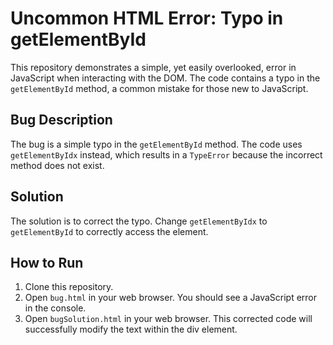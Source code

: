 # Uncommon HTML Error: Typo in getElementById

This repository demonstrates a simple, yet easily overlooked, error in JavaScript when interacting with the DOM.  The code contains a typo in the `getElementById` method, a common mistake for those new to JavaScript.

## Bug Description

The bug is a simple typo in the `getElementById` method. The code uses `getElementByIdx` instead, which results in a `TypeError` because the incorrect method does not exist.

## Solution

The solution is to correct the typo.  Change `getElementByIdx` to `getElementById` to correctly access the element.

## How to Run

1. Clone this repository.
2. Open `bug.html` in your web browser. You should see a JavaScript error in the console.
3. Open `bugSolution.html` in your web browser. This corrected code will successfully modify the text within the div element.
